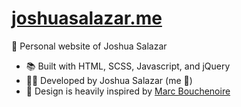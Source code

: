 
# [joshuasalazar.me](https://joshuasalazar.me/)

🤹 Personal website of Joshua Salazar


- 📚 Built with HTML, SCSS, Javascript, and jQuery
- 👨‍💻 Developed by Joshua Salazar (me 🙋)
- 🎨 Design is heavily inspired by [Marc Bouchenoire](https://marcbouchenoire.com/)